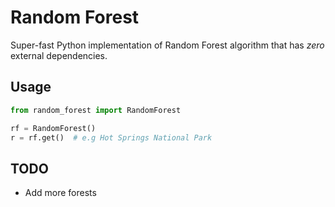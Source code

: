 # Random Forest

Super-fast Python implementation of Random Forest algorithm that has *zero* external dependencies.


## Usage

```Python
from random_forest import RandomForest

rf = RandomForest()
r = rf.get()  # e.g Hot Springs National Park
```

## TODO

* Add more forests